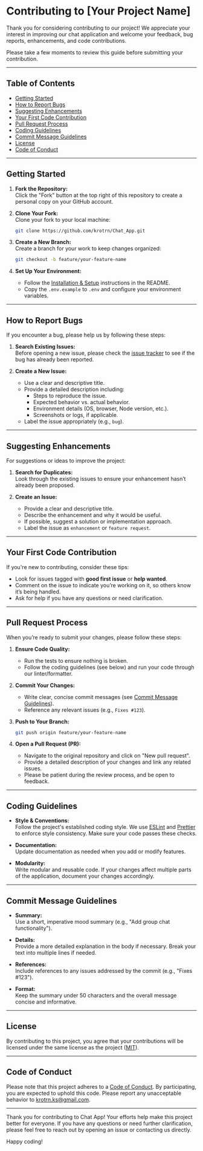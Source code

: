 # Contributing to [Your Project Name]

Thank you for considering contributing to our project! We appreciate your interest in improving our chat application and welcome your feedback, bug reports, enhancements, and code contributions.

Please take a few moments to review this guide before submitting your contribution.

---

## Table of Contents

- [Getting Started](#getting-started)
- [How to Report Bugs](#how-to-report-bugs)
- [Suggesting Enhancements](#suggesting-enhancements)
- [Your First Code Contribution](#your-first-code-contribution)
- [Pull Request Process](#pull-request-process)
- [Coding Guidelines](#coding-guidelines)
- [Commit Message Guidelines](#commit-message-guidelines)
- [License](#license)
- [Code of Conduct](#code-of-conduct)

---

## Getting Started

1. **Fork the Repository:**  
   Click the "Fork" button at the top right of this repository to create a personal copy on your GitHub account.

2. **Clone Your Fork:**  
   Clone your fork to your local machine:

   ```bash
   git clone https://github.com/krotrn/Chat_App.git
   ```

3. **Create a New Branch:**  
   Create a branch for your work to keep changes organized:

   ```bash
   git checkout -b feature/your-feature-name
   ```

4. **Set Up Your Environment:**
   - Follow the [Installation & Setup](README.md#installation) instructions in the README.
   - Copy the `.env.example` to `.env` and configure your environment variables.

---

## How to Report Bugs

If you encounter a bug, please help us by following these steps:

1. **Search Existing Issues:**  
   Before opening a new issue, please check the [issue tracker](https://github.com/krotrn/Chat_App/issues) to see if the bug has already been reported.

2. **Create a New Issue:**
   - Use a clear and descriptive title.
   - Provide a detailed description including:
     - Steps to reproduce the issue.
     - Expected behavior vs. actual behavior.
     - Environment details (OS, browser, Node version, etc.).
     - Screenshots or logs, if applicable.
   - Label the issue appropriately (e.g., `bug`).

---

## Suggesting Enhancements

For suggestions or ideas to improve the project:

1. **Search for Duplicates:**  
   Look through the existing issues to ensure your enhancement hasn’t already been proposed.

2. **Create an Issue:**
   - Provide a clear and descriptive title.
   - Describe the enhancement and why it would be useful.
   - If possible, suggest a solution or implementation approach.
   - Label the issue as `enhancement` or `feature request`.

---

## Your First Code Contribution

If you're new to contributing, consider these tips:

- Look for issues tagged with **good first issue** or **help wanted**.
- Comment on the issue to indicate you’re working on it, so others know it’s being handled.
- Ask for help if you have any questions or need clarification.

---

## Pull Request Process

When you’re ready to submit your changes, please follow these steps:

1. **Ensure Code Quality:**

   - Run the tests to ensure nothing is broken.
   - Follow the coding guidelines (see below) and run your code through our linter/formatter.

2. **Commit Your Changes:**

   - Write clear, concise commit messages (see [Commit Message Guidelines](#commit-message-guidelines)).
   - Reference any relevant issues (e.g., `Fixes #123`).

3. **Push to Your Branch:**

   ```bash
   git push origin feature/your-feature-name
   ```

4. **Open a Pull Request (PR):**
   - Navigate to the original repository and click on "New pull request".
   - Provide a detailed description of your changes and link any related issues.
   - Please be patient during the review process, and be open to feedback.

---

## Coding Guidelines

- **Style & Conventions:**  
  Follow the project's established coding style. We use [ESLint](https://eslint.org/) and [Prettier](https://prettier.io/) to enforce style consistency. Make sure your code passes these checks.

- **Documentation:**  
  Update documentation as needed when you add or modify features.

- **Modularity:**  
  Write modular and reusable code. If your changes affect multiple parts of the application, document your changes accordingly.

---

## Commit Message Guidelines

- **Summary:**  
  Use a short, imperative mood summary (e.g., "Add group chat functionality").

- **Details:**  
  Provide a more detailed explanation in the body if necessary. Break your text into multiple lines if needed.

- **References:**  
  Include references to any issues addressed by the commit (e.g., "Fixes #123").

- **Format:**  
  Keep the summary under 50 characters and the overall message concise and informative.

---

## License

By contributing to this project, you agree that your contributions will be licensed under the same license as the project ([MIT](LICENSE)).

---

## Code of Conduct

Please note that this project adheres to a [Code of Conduct](CODE_OF_CONDUCT.md). By participating, you are expected to uphold this code. Please report any unacceptable behavior to [krotrn.ks@gmail.com](mailtoo:krotrn.ks@gmail.com).

---

Thank you for contributing to Chat App! Your efforts help make this project better for everyone. If you have any questions or need further clarification, please feel free to reach out by opening an issue or contacting us directly.

Happy coding!

